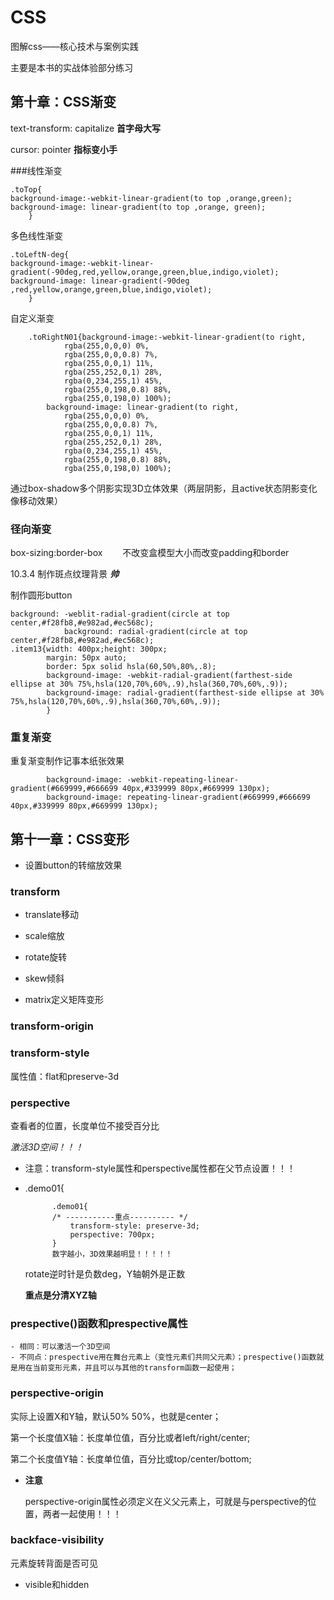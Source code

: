 # CSS
图解css——核心技术与案例实践

主要是本书的实战体验部分练习

## 第十章：CSS渐变

text-transform: capitalize          **首字母大写**

cursor: pointer                            **指标变小手**

###线性渐变

	.toTop{	
	background-image:-webkit-linear-gradient(to top ,orange,green);
	background-image: linear-gradient(to top ,orange, green);
		}
多色线性渐变

	.toLeftN-deg{
	background-image:-webkit-linear-gradient(-90deg,red,yellow,orange,green,blue,indigo,violet);
	background-image: linear-gradient(-90deg ,red,yellow,orange,green,blue,indigo,violet);
		}
自定义渐变

		.toRightN01{background-image:-webkit-linear-gradient(to right,
				rgba(255,0,0,0) 0%,
				rgba(255,0,0,0.8) 7%,
				rgba(255,0,0,1) 11%,
				rgba(255,252,0,1) 28%,
				rgba(0,234,255,1) 45%,
				rgba(255,0,198,0.8) 88%,
				rgba(255,0,198,0) 100%);
			background-image: linear-gradient(to right,
				rgba(255,0,0,0) 0%,
				rgba(255,0,0,0.8) 7%,
				rgba(255,0,0,1) 11%,
				rgba(255,252,0,1) 28%,
				rgba(0,234,255,1) 45%,
				rgba(255,0,198,0.8) 88%,
				rgba(255,0,198,0) 100%);
通过box-shadow多个阴影实现3D立体效果（两层阴影，且active状态阴影变化像移动效果）

### 径向渐变

box-sizing:border-box 　　不改变盒模型大小而改变padding和border

10.3.4  制作斑点纹理背景      ***帅***

制作圆形button

	background: -weblit-radial-gradient(circle at top center,#f28fb8,#e982ad,#ec568c);
				background: radial-gradient(circle at top center,#f28fb8,#e982ad,#ec568c);
	.item13{width: 400px;height: 300px;
			margin: 50px auto;
			border: 5px solid hsla(60,50%,80%,.8);
			background-image: -webkit-radial-gradient(farthest-side ellipse at 30% 75%,hsla(120,70%,60%,.9),hsla(360,70%,60%,.9));
			background-image: radial-gradient(farthest-side ellipse at 30% 75%,hsla(120,70%,60%,.9),hsla(360,70%,60%,.9));
			}

### 重复渐变

重复渐变制作记事本纸张效果

			background-image: -webkit-repeating-linear-gradient(#669999,#666699 40px,#339999 80px,#669999 130px);
			background-image: repeating-linear-gradient(#669999,#666699 40px,#339999 80px,#669999 130px);

## 第十一章：CSS变形

- 设置button的转缩放效果

### transform


- translate移动

- scale缩放

- rotate旋转

- skew倾斜

- matrix定义矩阵变形

### transform-origin

### transform-style

  属性值：flat和preserve-3d

### perspective

  查看者的位置，长度单位不接受百分比

  *激活3D空间！！！*

- 注意：transform-style属性和perspective属性都在父节点设置！！！

- .demo01{

      		.demo01{
      		/* -----------重点---------- */
      			transform-style: preserve-3d;
      			perspective: 700px;
      		}
      		数字越小，3D效果越明显！！！！！

    rotate逆时针是负数deg，Y轴朝外是正数

    __重点是分清XYZ轴__

### prespective()函数和prespective属性

    - 相同：可以激活一个3D空间
    - 不同点：prespective用在舞台元素上（变性元素们共同父元素）；prespective()函数就是用在当前变形元素，并且可以与其他的transform函数一起使用；


### perspective-origin

实际上设置X和Y轴，默认50% 50%，也就是center；

第一个长度值X轴：长度单位值，百分比或者left/right/center;

第二个长度值Y轴：长度单位值，百分比或top/center/bottom;

- __注意__

  perspective-origin属性必须定义在义父元素上，可就是与perspective的位置，两者一起使用！！！

### backface-visibility

  元素旋转背面是否可见

- visible和hidden





  ​

  ​







